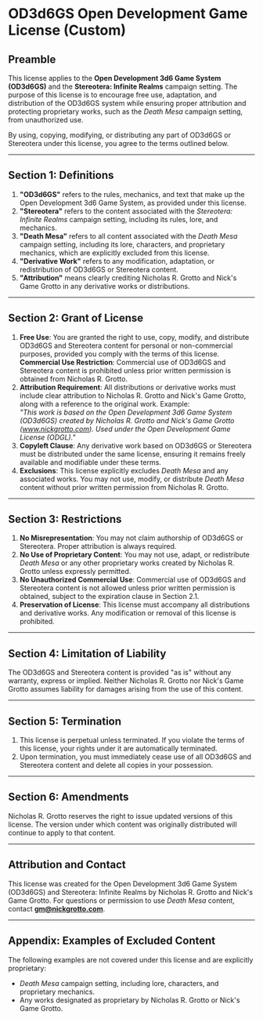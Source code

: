 # OD3d6GS Open Development Game License (Custom)

## Preamble

This license applies to the **Open Development 3d6 Game System (OD3d6GS)** and the **Stereotera: Infinite Realms** campaign setting. The purpose of this license is to encourage free use, adaptation, and distribution of the OD3d6GS system while ensuring proper attribution and protecting proprietary works, such as the *Death Mesa* campaign setting, from unauthorized use.

By using, copying, modifying, or distributing any part of OD3d6GS or Stereotera under this license, you agree to the terms outlined below.

---

## Section 1: Definitions

1. **"OD3d6GS"** refers to the rules, mechanics, and text that make up the Open Development 3d6 Game System, as provided under this license.
2. **"Stereotera"** refers to the content associated with the *Stereotera: Infinite Realms* campaign setting, including its rules, lore, and mechanics.
3. **"Death Mesa"** refers to all content associated with the *Death Mesa* campaign setting, including its lore, characters, and proprietary mechanics, which are explicitly excluded from this license.
4. **"Derivative Work"** refers to any modification, adaptation, or redistribution of OD3d6GS or Stereotera content.
5. **"Attribution"** means clearly crediting Nicholas R. Grotto and Nick's Game Grotto in any derivative works or distributions.

---

## Section 2: Grant of License

1. **Free Use**: You are granted the right to use, copy, modify, and distribute OD3d6GS and Stereotera content for personal or non-commercial purposes, provided you comply with the terms of this license.  
   **Commercial Use Restriction**: Commercial use of OD3d6GS and Stereotera content is prohibited unless prior written permission is obtained from Nicholas R. Grotto.
2. **Attribution Requirement**: All distributions or derivative works must include clear attribution to Nicholas R. Grotto and Nick's Game Grotto, along with a reference to the original work. Example:  
   *"This work is based on the Open Development 3d6 Game System (OD3d6GS) created by Nicholas R. Grotto and Nick's Game Grotto (www.nickgrotto.com). Used under the Open Development Game License (ODGL)."*
3. **Copyleft Clause**: Any derivative work based on OD3d6GS or Stereotera must be distributed under the same license, ensuring it remains freely available and modifiable under these terms.
4. **Exclusions**: This license explicitly excludes *Death Mesa* and any associated works. You may not use, modify, or distribute *Death Mesa* content without prior written permission from Nicholas R. Grotto.

---

## Section 3: Restrictions

1. **No Misrepresentation**: You may not claim authorship of OD3d6GS or Stereotera. Proper attribution is always required.
2. **No Use of Proprietary Content**: You may not use, adapt, or redistribute *Death Mesa* or any other proprietary works created by Nicholas R. Grotto unless expressly permitted.
3. **No Unauthorized Commercial Use**: Commercial use of OD3d6GS and Stereotera content is not allowed unless prior written permission is obtained, subject to the expiration clause in Section 2.1.
4. **Preservation of License**: This license must accompany all distributions and derivative works. Any modification or removal of this license is prohibited.

---

## Section 4: Limitation of Liability

The OD3d6GS and Stereotera content is provided "as is" without any warranty, express or implied. Neither Nicholas R. Grotto nor Nick's Game Grotto assumes liability for damages arising from the use of this content.

---

## Section 5: Termination

1. This license is perpetual unless terminated. If you violate the terms of this license, your rights under it are automatically terminated.
2. Upon termination, you must immediately cease use of all OD3d6GS and Stereotera content and delete all copies in your possession.

---

## Section 6: Amendments

Nicholas R. Grotto reserves the right to issue updated versions of this license. The version under which content was originally distributed will continue to apply to that content.

---

## Attribution and Contact

This license was created for the Open Development 3d6 Game System (OD3d6GS) and Stereotera: Infinite Realms by Nicholas R. Grotto and Nick's Game Grotto. For questions or permission to use *Death Mesa* content, contact **gm@nickgrotto.com**.

---

## Appendix: Examples of Excluded Content

The following examples are not covered under this license and are explicitly proprietary:
- *Death Mesa* campaign setting, including lore, characters, and proprietary mechanics.
- Any works designated as proprietary by Nicholas R. Grotto or Nick's Game Grotto.
